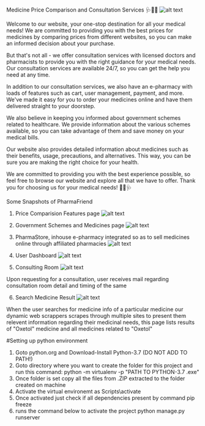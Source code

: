 Medicine Price Comparison and Consultation Services 🩺💊💉
![alt text](https://github.com/dev-agra/PharmaFriend/blob/main/Screenshots/Screenshot%20(145).png?raw=true)

Welcome to our website, your one-stop destination for all your medical needs! We are committed to providing you with the best prices for medicines by comparing prices from different websites, so you can make an informed decision about your purchase.

But that's not all - we offer consultation services with licensed doctors and pharmacists to provide you with the right guidance for your medical needs. Our consultation services are available 24/7, so you can get the help you need at any time.

In addition to our consultation services, we also have an e-pharmacy with loads of features such as cart, user management, payment, and more. We've made it easy for you to order your medicines online and have them delivered straight to your doorstep.

We also believe in keeping you informed about government schemes related to healthcare. We provide information about the various schemes available, so you can take advantage of them and save money on your medical bills.

Our website also provides detailed information about medicines such as their benefits, usage, precautions, and alternatives. This way, you can be sure you are making the right choice for your health.

We are committed to providing you with the best experience possible, so feel free to browse our website and explore all that we have to offer. Thank you for choosing us for your medical needs! 💙💊🩺

Some Snapshots of PharmaFriend
1. Price Comparision Features page
![alt text](https://github.com/dev-agra/PharmaFriend/blob/main/Screenshots/Screenshot%20(157).png?raw=true)

2. Government Schemes and Medicines page
![alt text](https://github.com/dev-agra/PharmaFriend/blob/main/Screenshots/Screenshot%20(150).png?raw=true)

3. PharmaStore, inhouse e-pharmacy integrated so as to sell medicines online through affiliated pharmacies
![alt text](https://github.com/dev-agra/PharmaFriend/blob/main/Screenshots/Screenshot%20(147).png?raw=true)

4. User Dashboard
![alt text](https://github.com/dev-agra/PharmaFriend/blob/main/Screenshots/Screenshot%20(151).png?raw=true)

5. Consulting Room
![alt text](https://github.com/dev-agra/PharmaFriend/blob/main/Screenshots/Screenshot%20(148).png?raw=true)

Upon requesting for a consultation, user receives mail regarding consultation room detail and timing of the same

6. Search Medicine Result
![alt text](https://github.com/dev-agra/PharmaFriend/blob/main/Screenshots/Screenshot%20(155).png?raw=true)

When the user searches for medicine info of a particular medicine our dynamic web scrappers scrapes through multiple sites to present them relevent information regarding their medicinal needs, this page lists results of "Oxetol" medicine and all medicines related to "Oxetol"

#Setting up python environment
1) Goto python.org and Download-Install Python-3.7 (DO NOT ADD TO PATH!)
2) Goto directory where you want to create the folder for this project and run this command:
    python -m virtualenv -p "PATH TO PYTHON-3.7 .exe"
3) Once folder is set copy all the files from .ZIP extracted to the folder created on machine
4) Activate the virtual environemt as 
    Scripts\activate
5) Once activated just check if all dependencies present by command
    pip freeze
6) runs the command below to activate the project
    python manage.py runserver
